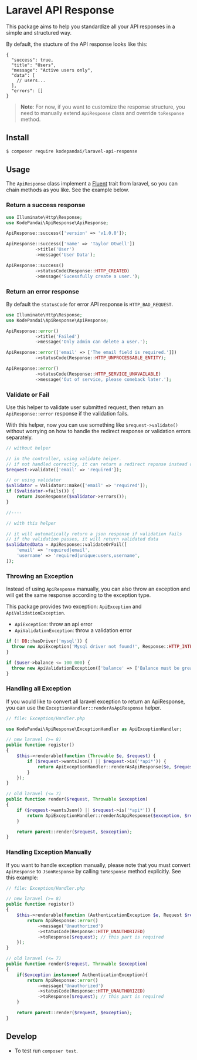 # Laravel API Response

This package aims to help you standardize all your API responses in
a simple and structured way.

By default, the stucture of the API response looks like this:

```jsonc
{
  "success": true,
  "title": "Users",
  "message": "Active users only",
  "data": [
    // users...
  ],
  "errors": []
}
```

> **Note**: For now, if you want to customize the response structure,
> you need to manually extend `ApiResponse` class and override `toResponse` method.

## Install

```sh
$ composer require kodepandai/laravel-api-response
```

## Usage

The `ApiResponse` class implement a [Fluent](https://laravel.com/api/master/Illuminate/Support/Fluent.html)
trait from laravel, so you can chain methods as you like. See the example below.

### Return a success response

```php
use Illuminate\Http\Response;
use KodePandai\ApiResponse\ApiResponse;

ApiResponse::success(['version' => 'v1.0.0']);

ApiResponse::success(['name' => 'Taylor Otwell'])
           ->title('User')
           ->message('User Data');

ApiResponse::success()
           ->statusCode(Response::HTTP_CREATED)
           ->message('Sucessfully create a user.');
```

### Return an error response

By default the `statusCode` for error API response is `HTTP_BAD_REQUEST`.

```php
use Illuminate\Http\Response;
use KodePandai\ApiResponse\ApiResponse;

ApiResponse::error()
           ->title('Failed')
           ->message('Only admin can delete a user.');

ApiResponse::error(['email' => ['The email field is required.']])
           ->statusCode(Response::HTTP_UNPROCESSABLE_ENTITY);

ApiResponse::error()
           ->statusCode(Response::HTTP_SERVICE_UNAVAILABLE)
           ->message('Out of service, please comeback later.');
```

### Validate or Fail

Use this helper to validate user submitted request, then return
an `ApiResponse::error` response if the validation fails.

With this helper, now you can use something like `$request->validate()`
without worrying on how to handle the redirect response or validation errors
separately.

```php
// without helper

// in the controller, using validate helper.
// if not handled correctly, it can return a redirect reponse instead of json response
$request->validate(['email' => 'required']);

// or using validator
$validator = Validator::make(['email' => 'required']);
if ($validator->fails()) {
    return JsonResponse($validator->errors());
}

//----

// with this helper

// it will automatically return a json response if validation fails
// if the validation passes, it will return validated data
$validatedData = ApiResponse::validateOrFail([
    'email' => 'required|email',
    'username' => 'required|unique:users,username',
]);
```

### Throwing an Exception

Instead of using `ApiResponse` manually, you can also throw an exception
and will get the same response according to the exception type.

This package provides two exception: `ApiException` and `ApiValidationException`.

- `ApiException`: throw an api error
- `ApiValidationException`: throw a validation error

```php
if (! DB::hasDriver('mysql')) {
  throw new ApiException('Mysql driver not found!', Response::HTTP_INTERNAL_SERVER_ERROR);
}

if ($user->balance <= 100_000) {
  throw new ApiValidationException(['balance' => ['Balance must be greater than 100K']]);
}
```

### Handling all Exception

If you would like to convert all laravel exception to return an ApiResponse,
you can use the `ExceptionHandler::renderAsApiResponse` helper.

```php
// file: Exception/Handler.php

use KodePandai\ApiResponse\ExceptionHandler as ApiExceptionHandler;

// new laravel (>= 8)
public function register()
{
    $this->renderable(function (Throwable $e, $request) {
        if ($request->wantsJson() || $request->is('*api*')) {
            return ApiExceptionHandler::renderAsApiResponse($e, $request);
        }
    });
}

// old laravel (<= 7)
public function render($request, Throwable $exception)
{
    if ($request->wantsJson() || $request->is('*api*')) {
        return ApiExceptionHandler::renderAsApiResponse($exception, $request);
    }

    return parent::render($request, $exception);
}
```

### Handling Exception Manually

If you want to handle exception manually, 
please note that you must convert `ApiResponse` to `JsonResponse`
by calling `toResponse` method explicitly. See this example:

```php
// file: Exception/Handler.php

// new laravel (>= 8)
public function register()
{
    $this->renderable(function (AuthenticationException $e, Request $request) {
        return ApiResponse::error()
            ->message('Unauthorized')
            ->statusCode(Response::HTTP_UNAUTHORIZED)
            ->toResponse($request); // this part is required
    });
}

// old laravel (<= 7)
public function render($request, Throwable $exception)
{
    if($exception instanceof AuthenticationException){
        return ApiResponse::error()
            ->message('Unauthorized')
            ->statusCode(Response::HTTP_UNAUTHORIZED)
            ->toResponse($request); // this part is required
    }

    return parent::render($request, $exception);
}

```

## Develop

- To test run `composer test`.
